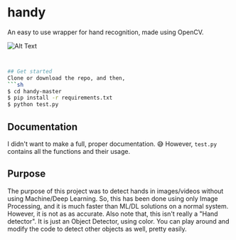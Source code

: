 # handy
An easy to use wrapper for hand recognition, made using OpenCV.

![Alt Text](sample.gif)

```sh


## Get started
Clone or download the repo, and then,
```sh
$ cd handy-master
$ pip install -r requirements.txt
$ python test.py
```

## Documentation
I didn't want to make a full, proper documentation. 😅
However, `test.py` contains all the functions and their usage.

## Purpose
The purpose of this project was to detect hands in images/videos without using Machine/Deep Learning. So, this has been done using only Image Processing, and it is much faster than ML/DL solutions on a normal system. However, it is not as as accurate.
Also note that, this isn't really a "Hand detector". It is just an Object Detector, using color. You can play around and modify the code to detect other objects as well, pretty easily.

